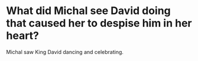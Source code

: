 # What did Michal see David doing that caused her to despise him in her heart?

Michal saw King David dancing and celebrating.
